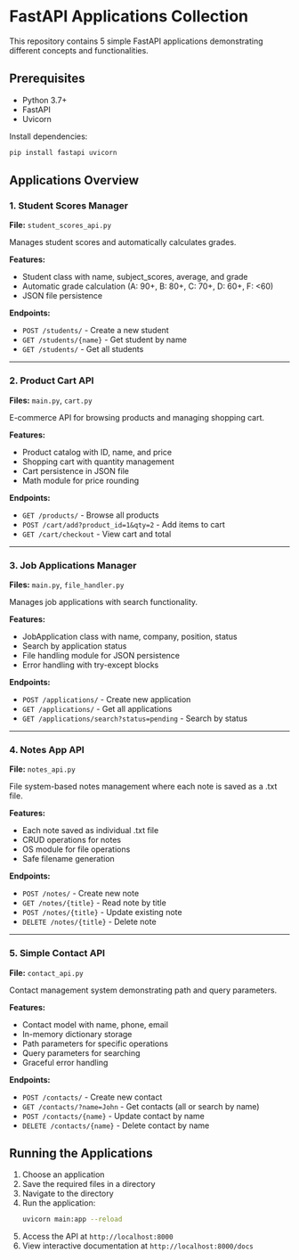 # FastAPI Applications Collection

This repository contains 5 simple FastAPI applications demonstrating different concepts and functionalities.

## Prerequisites

- Python 3.7+
- FastAPI
- Uvicorn

Install dependencies:
```bash
pip install fastapi uvicorn
```

## Applications Overview

### 1. Student Scores Manager
**File:** `student_scores_api.py`

Manages student scores and automatically calculates grades.

**Features:**
- Student class with name, subject_scores, average, and grade
- Automatic grade calculation (A: 90+, B: 80+, C: 70+, D: 60+, F: <60)
- JSON file persistence

**Endpoints:**
- `POST /students/` - Create a new student
- `GET /students/{name}` - Get student by name
- `GET /students/` - Get all students

---

### 2. Product Cart API
**Files:** `main.py`, `cart.py`

E-commerce API for browsing products and managing shopping cart.

**Features:**
- Product catalog with ID, name, and price
- Shopping cart with quantity management
- Cart persistence in JSON file
- Math module for price rounding

**Endpoints:**
- `GET /products/` - Browse all products
- `POST /cart/add?product_id=1&qty=2` - Add items to cart
- `GET /cart/checkout` - View cart and total

---

### 3. Job Applications Manager
**Files:** `main.py`, `file_handler.py`

Manages job applications with search functionality.

**Features:**
- JobApplication class with name, company, position, status
- Search by application status
- File handling module for JSON persistence
- Error handling with try-except blocks

**Endpoints:**
- `POST /applications/` - Create new application
- `GET /applications/` - Get all applications
- `GET /applications/search?status=pending` - Search by status

---

### 4. Notes App API
**File:** `notes_api.py`

File system-based notes management where each note is saved as a .txt file.

**Features:**
- Each note saved as individual .txt file
- CRUD operations for notes
- OS module for file operations
- Safe filename generation

**Endpoints:**
- `POST /notes/` - Create new note
- `GET /notes/{title}` - Read note by title
- `POST /notes/{title}` - Update existing note
- `DELETE /notes/{title}` - Delete note

---

### 5. Simple Contact API
**File:** `contact_api.py`

Contact management system demonstrating path and query parameters.

**Features:**
- Contact model with name, phone, email
- In-memory dictionary storage
- Path parameters for specific operations
- Query parameters for searching
- Graceful error handling

**Endpoints:**
- `POST /contacts/` - Create new contact
- `GET /contacts/?name=John` - Get contacts (all or search by name)
- `POST /contacts/{name}` - Update contact by name
- `DELETE /contacts/{name}` - Delete contact by name

## Running the Applications

1. Choose an application
2. Save the required files in a directory
3. Navigate to the directory
4. Run the application:
   ```bash
   uvicorn main:app --reload
   ```
5. Access the API at `http://localhost:8000`
6. View interactive documentation at `http://localhost:8000/docs`
